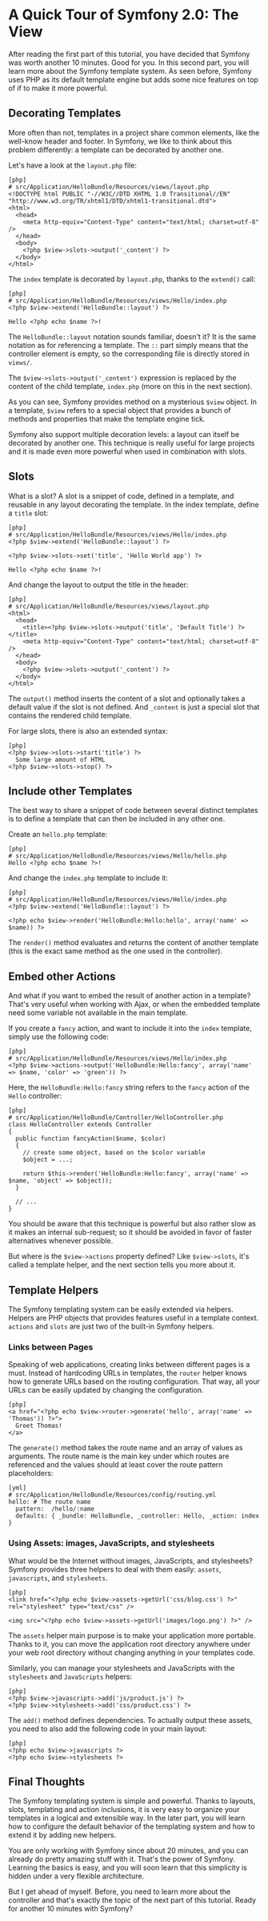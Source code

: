 A Quick Tour of Symfony 2.0: The View
=====================================

After reading the first part of this tutorial, you have decided that Symfony
was worth another 10 minutes. Good for you. In this second part, you will
learn more about the Symfony template system. As seen before, Symfony uses PHP
as its default template engine but adds some nice features on top of if to
make it more powerful.

Decorating Templates
--------------------

More often than not, templates in a project share common elements, like the
well-know header and footer. In Symfony, we like to think about this problem
differently: a template can be decorated by another one.

Let's have a look at the `layout.php` file:

    [php]
    # src/Application/HelloBundle/Resources/views/layout.php
    <!DOCTYPE html PUBLIC "-//W3C//DTD XHTML 1.0 Transitional//EN" "http://www.w3.org/TR/xhtml1/DTD/xhtml1-transitional.dtd">
    <html>
      <head>
        <meta http-equiv="Content-Type" content="text/html; charset=utf-8" />
      </head>
      <body>
        <?php $view->slots->output('_content') ?>
      </body>
    </html>

The `index` template is decorated by `layout.php`, thanks to the `extend()`
call:

    [php]
    # src/Application/HelloBundle/Resources/views/Hello/index.php
    <?php $view->extend('HelloBundle::layout') ?>

    Hello <?php echo $name ?>!

The `HelloBundle::layout` notation sounds familiar, doesn't it? It is the same
notation as for referencing a template. The `::` part simply means that the
controller element is empty, so the corresponding file is directly stored in
`views/`.

The `$view->slots->output('_content')` expression is replaced by the content
of the child template, `index.php` (more on this in the next section).

As you can see, Symfony provides method on a mysterious `$view` object. In a
template, `$view` refers to a special object that provides a bunch of methods
and properties that make the template engine tick.

Symfony also support multiple decoration levels: a layout can itself be
decorated by another one. This technique is really useful for large projects
and it is made even more powerful when used in combination with slots.

Slots
-----

What is a slot? A slot is a snippet of code, defined in a template, and
reusable in any layout decorating the template. In the index template, define
a `title` slot:

    [php]
    # src/Application/HelloBundle/Resources/views/Hello/index.php
    <?php $view->extend('HelloBundle::layout') ?>

    <?php $view->slots->set('title', 'Hello World app') ?>

    Hello <?php echo $name ?>!

And change the layout to output the title in the header:

    [php]
    # src/Application/HelloBundle/Resources/views/layout.php
    <html>
      <head>
        <title><?php $view->slots->output('title', 'Default Title') ?></title>
        <meta http-equiv="Content-Type" content="text/html; charset=utf-8" />
      </head>
      <body>
        <?php $view->slots->output('_content') ?>
      </body>
    </html>

The `output()` method inserts the content of a slot and optionally takes a
default value if the slot is not defined. And `_content` is just a special
slot that contains the rendered child template.

For large slots, there is also an extended syntax:

    [php]
    <?php $view->slots->start('title') ?>
      Some large amount of HTML
    <?php $view->slots->stop() ?>

Include other Templates
-----------------------

The best way to share a snippet of code between several distinct templates is
to define a template that can then be included in any other one.

Create an `hello.php` template:

    [php]
    # src/Application/HelloBundle/Resources/views/Hello/hello.php
    Hello <?php echo $name ?>!

And change the `index.php` template to include it:

    [php]
    # src/Application/HelloBundle/Resources/views/Hello/index.php
    <?php $view->extend('HelloBundle::layout') ?>

    <?php echo $view->render('HelloBundle:Hello:hello', array('name' => $name)) ?>

The `render()` method evaluates and returns the content of another template
(this is the exact same method as the one used in the controller).

Embed other Actions
-------------------

And what if you want to embed the result of another action in a template?
That's very useful when working with Ajax, or when the embedded template need
some variable not available in the main template.

If you create a `fancy` action, and want to include it into the `index`
template, simply use the following code:

    [php]
    # src/Application/HelloBundle/Resources/views/Hello/index.php
    <?php $view->actions->output('HelloBundle:Hello:fancy', array('name' => $name, 'color' => 'green')) ?>

Here, the `HelloBundle:Hello:fancy` string refers to the `fancy` action of the
`Hello` controller:

    [php]
    # src/Application/HelloBundle/Controller/HelloController.php
    class HelloController extends Controller
    {
      public function fancyAction($name, $color)
      {
        // create some object, based on the $color variable
        $object = ...;

        return $this->render('HelloBundle:Hello:fancy', array('name' => $name, 'object' => $object));
      }

      // ...
    }

You should be aware that this technique is powerful but also rather slow as it
makes an internal sub-request; so it should be avoided in favor of faster
alternatives whenever possible.

But where is the `$view->actions` property defined? Like `$view->slots`, it's
called a template helper, and the next section tells you more about it.

Template Helpers
----------------

The Symfony templating system can be easily extended via helpers. Helpers are
PHP objects that provides features useful in a template context. `actions` and
`slots` are just two of the built-in Symfony helpers.

### Links between Pages

Speaking of web applications, creating links between different pages is a
must. Instead of hardcoding URLs in templates, the `router` helper knows how
to generate URLs based on the routing configuration. That way, all your URLs
can be easily updated by changing the configuration.

    [php]
    <a href="<?php echo $view->router->generate('hello', array('name' => 'Thomas')) ?>">
      Greet Thomas!
    </a>

The `generate()` method takes the route name and an array of values as
arguments. The route name is the main key under which routes are referenced
and the values should at least cover the route pattern placeholders:

    [yml]
    # src/Application/HelloBundle/Resources/config/routing.yml
    hello: # The route name
      pattern:  /hello/:name
      defaults: { _bundle: HelloBundle, _controller: Hello, _action: index }

### Using Assets: images, JavaScripts, and stylesheets

What would be the Internet without images, JavaScripts, and stylesheets?
Symfony provides three helpers to deal with them easily: `assets`,
`javascripts`, and `stylesheets`.

    [php]
    <link href="<?php echo $view->assets->getUrl('css/blog.css') ?>" rel="stylesheet" type="text/css" />

    <img src="<?php echo $view->assets->getUrl('images/logo.png') ?>" />

The `assets` helper main purpose is to make your application more portable.
Thanks to it, you can move the application root directory anywhere under your
web root directory without changing anything in your templates code.

Similarly, you can manage your stylesheets and JavaScripts with the
`stylesheets` and `JavaScripts` helpers:

    [php]
    <?php $view->javascripts->add('js/product.js') ?>
    <?php $view->stylesheets->add('css/product.css') ?>

The `add()` method defines dependencies. To actually output these assets, you
need to also add the following code in your main layout:

    [php]
    <?php echo $view->javascripts ?>
    <?php echo $view->stylesheets ?>

Final Thoughts
--------------

The Symfony templating system is simple and powerful. Thanks to layouts,
slots, templating and action inclusions, it is very easy to organize your
templates in a logical and extensible way. In the later part, you will learn
how to configure the default behavior of the templating system and how to
extend it by adding new helpers.

You are only working with Symfony since about 20 minutes, and you can already
do pretty amazing stuff with it. That's the power of Symfony. Learning the
basics is easy, and you will soon learn that this simplicity is hidden under a
very flexible architecture.

But I get ahead of myself. Before, you need to learn more about the controller
and that's exactly the topic of the next part of this tutorial. Ready for
another 10 minutes with Symfony?

